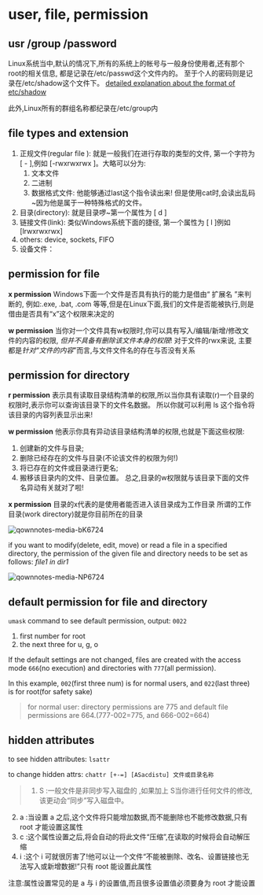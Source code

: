 user, file, permission
========================

usr /group /password
---
Linux系统当中,默认的情况下,所有的系统上的帐号与一般身份使用者,还有那个root的相关信息, 都是记录在/etc/passwd这个文件内的。
至于个人的密码则是记录在/etc/shadow这个文件下。 [detailed explanation about the format of etc/shadow](https://linuxize.com/post/etc-shadow-file/)

此外,Linux所有的群组名称都纪录在/etc/group内


file types and extension
---
1. 正规文件(regular file ): 就是一般我们在进行存取的类型的文件, 第一个字符为 [ - ],例如 [-rwxrwxrwx ]。大略可以分为:
    1. 文本文件
    2. 二进制
    3. 数据格式文件: 他能够通过last这个指令读出来! 但是使用cat时,会读出乱码~因为他是属于一种特殊格式的文件。
2. 目录(directory): 就是目录啰~第一个属性为 [ d ]
3. 链接文件(link): 类似Windows系统下面的捷径, 第一个属性为 [ l ]例如 [lrwxrwxrwx] 
4. others: device, sockets, FIFO
5. 设备文件： 


permission for file
---
**x permission**
Windows下面一个文件是否具有执行的能力是借由“ 扩展名 ”来判断的, 例如:.exe, .bat, .com 等等,但是在Linux下面,我们的文件是否能被执行,则是借由是否具有“x”这个权限来决定的

**w permission**
当你对一个文件具有w权限时,你可以具有写入/编辑/新增/修改文件的内容的权限, *但并不具备有删除该文件本身的权限*!
对于文件的rwx来说, 主要都是*针对“文件的内容*”而言,与文件文件名的存在与否没有关系


permission for directory
---
**r permission**
表示具有读取目录结构清单的权限,所以当你具有读取(r)一个目录的权限时,表示你可以查询该目录下的文件名数据。
 所以你就可以利用 ls 这个指令将该目录的内容列表显示出来!

**w permission**
他表示你具有异动该目录结构清单的权限,也就是下面这些权限:
1. 创建新的文件与目录; 
2. 删除已经存在的文件与目录(不论该文件的权限为何!)
3. 将已存在的文件或目录进行更名;
4. 搬移该目录内的文件、目录位置。 总之,目录的w权限就与该目录下面的文件名异动有关就对了啦!

**x permission**
目录的x代表的是使用者能否进入该目录成为工作目录
所谓的工作目录(work directory)就是你目前所在的目录

![qownnotes-media-bK6724](../../media/1176768886.png)

if you want to modify(delete, edit, move) or read a file in a specified directory, the permission of the given file and directory needs to be set as follows:
*file1 in dir1*

![qownnotes-media-NP6724](../../media/1159409523.png)


default permission for file and directory
---
`umask` command to see default permission, output: `0022`
1. first number for root
2. the next three for u, g, o

If the default settings are not changed, files are created with the access mode `666`(no execution) and directories with `777`(all permission). 

In this example, `002`(first three num) is for normal users, and `022`(last three) is for root(for safety sake)
> for normal user:
directory permissions are 775 and default file permissions are 664.(777-002=775, and 666-002=664)

hidden attributes
---
to see hidden attributes:
` lsattr `

to change hidden attrs:
`chattr [+-=] [ASacdistu] 文件或目录名称`


> 1. S :一般文件是非同步写入磁盘的 ,如果加上 S当你进行任何文件的修改,该更动会“同步”写入磁盘中。
2. a :当设置 a 之后,这个文件将只能增加数据,而不能删除也不能修改数据,只有root 才能设置这属性
3. c :这个属性设置之后,将会自动的将此文件“压缩”,在读取的时候将会自动解压缩
3. i :这个 i 可就很厉害了!他可以让一个文件“不能被删除、改名、设置链接也无法写入或新增数据!”只有 root 能设置此属性

注意:属性设置常见的是 a 与 i 的设置值,而且很多设置值必须要身为 root 才能设置

